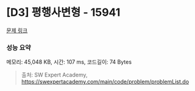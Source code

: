 # [D3] 평행사변형 - 15941 

[문제 링크](https://swexpertacademy.com/main/code/problem/problemDetail.do?contestProbId=AYVgOZEKOpcDFAQK) 

### 성능 요약

메모리: 45,048 KB, 시간: 107 ms, 코드길이: 74 Bytes



> 출처: SW Expert Academy, https://swexpertacademy.com/main/code/problem/problemList.do